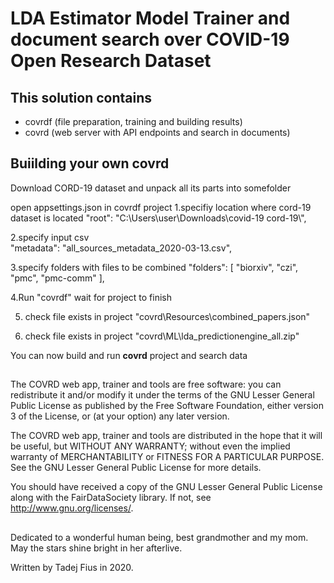 # LDA Estimator Model Trainer and document search over COVID-19 Open Research Dataset

## This solution contains 
 - covrdf (file preparation, training and building results) 
 - covrd (web server with API endpoints and search in documents) 
 

## Buiilding your own covrd 
Download CORD-19 dataset and unpack all its parts into somefolder

open appsettings.json in covrdf project
 1.specifiy location where cord-19 dataset is located 
    "root": "C:\\Users\\user\\Downloads\\covid-19 cord-19\\",
 
 2.specify input csv   
    "metadata": "all_sources_metadata_2020-03-13.csv",

 3.specify folders with files to be combined 
	"folders": [ "biorxiv", "czi", "pmc", "pmc-comm" ],   
	
 4.Run "covrdf" 
    wait for project to finish
	
 5. check file exists in project "covrd\Resources\combined_papers.json" 
 
 6. check file exists in project "covrd\ML\lda_predictionengine_all.zip" 
  
 You can now build and run **covrd** project and search data  
 

## 

The COVRD web app, trainer and tools are free software: you can redistribute it and/or modify
it under the terms of the GNU Lesser General Public License as published by
the Free Software Foundation, either version 3 of the License, or
(at your option) any later version.

The COVRD web app, trainer and tools are distributed in the hope that it will be useful,
but WITHOUT ANY WARRANTY; without even the implied warranty of
MERCHANTABILITY or FITNESS FOR A PARTICULAR PURPOSE. See the
GNU Lesser General Public License for more details.

You should have received a copy of the GNU Lesser General Public License
along with the FairDataSociety library. If not, see <http://www.gnu.org/licenses/>.

##
Dedicated to a wonderful human being, best grandmother and my mom. 
May the stars shine bright in her afterlive.  

Written by Tadej Fius in 2020.
 


